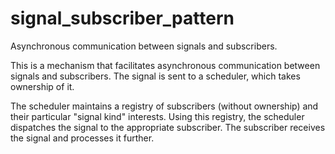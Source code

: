 # signal_subscriber_pattern
Asynchronous communication between signals and subscribers. 

This is a mechanism that facilitates asynchronous communication between signals and subscribers. The signal is sent to a scheduler, which takes ownership of it.

The scheduler maintains a registry of subscribers (without ownership) and their particular "signal kind" interests. Using this registry, the scheduler dispatches the signal to the appropriate subscriber. The subscriber receives the signal and processes it further.

